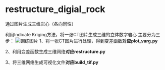 # restructure_digial_rock
通过图片生成三维岩心（各向同性）

利用Indicate Kriging方法，将一张CT图片生成三维的立体数字岩心
主要分为三步：
![训练图片]('https://github.com/Liyurun/restructure_digial_rock/edit/master/CT_img.png')
1、将一张CT图片进行处理，得到变差函数**对应plot_varg.py**

2、利用变差函数生成三维网络**对应restructure.py**

3、将三维网络生成可视化文件**对应build_tif.py**
